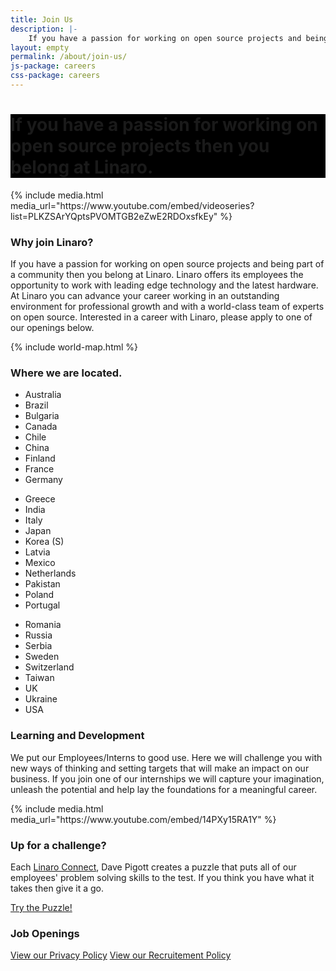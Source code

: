 ```yaml
---
title: Join Us
description: |-
    If you have a passion for working on open source projects and being part of a community then you belong at Linaro. Linaro offers its employees the opportunity to work with leading edge technology and the latest hardware.
layout: empty
permalink: /about/join-us/
js-package: careers
css-package: careers
---
```

<div class="carousel slide carousel-fade" data-ride="carousel">
    <!-- Wrapper for slides -->
    <div class="carousel-inner" role="listbox">
        <div style="background: url(/assets/images/content/careers-image-1.jpg) no-repeat center center fixed;"
         class="lazyload item active">
        </div>
        <div style="background: url(/assets/images/content/yvr18-group-photo.jpg) no-repeat center center fixed;" 
        class="lazyload item">
        </div>
        <div style="background: url(/assets/images/content/careers-image-3.jpg) no-repeat center center fixed;" 
        class="lazyload item">
        </div>
        <div style="background: url(/assets/images/content/careers-image-4.jpg) no-repeat center center fixed;" 
        class="lazyload item">
        </div>
    </div>
</div>

<div class="container-fluid" id="why-join-container" style="background-color: black;">
<div class="row overlay padded-row" id="why-join">
    <div class="container text-center">
        <h1 class="fly center-block">If you have a passion for working on open source projects then you belong at Linaro.</h1>
    </div>
</div>
</div>

<div class="container-fluid" id="content-container">
    <div class="row" id="careers-welcome">
        <div class="col-sm-6 no-padding video-col">
            <div class="media-block">
                <div class="fly">
                {% include media.html media_url="https://www.youtube.com/embed/videoseries?list=PLKZSArYQptsPVOMTGB2eZwE2RDOxsfkEy" %}
                </div>
            </div>
        </div>
        <div class="col-sm-6 text-col">
            <div class="text-block fly">
            <h3>Why join Linaro?</h3>
                <p class="responsive-text">
                    If you have a passion for working on open source projects and being part of a community then you belong at Linaro. Linaro offers its employees the opportunity to work with leading edge technology and the latest hardware. At Linaro you can advance your career working in an outstanding environment for professional growth and with a world-class team of experts on open source. Interested in a career with Linaro, please apply to one of our openings below.
                </p>
            </div>
        </div>
    </div>
    <div class="row" id="careers-about">
            <div class="col-sm-6">
                {% include world-map.html %}
            </div>
            <div class="col-sm-6">
                <h3 class="text-center">Where we are located.</h3>
                <div class="col-xs-12 col-sm-4">
                    <ul class="list-group">
                        <li class="list-group-item">Australia</li>
                        <li class="list-group-item">Brazil</li>
                        <li class="list-group-item">Bulgaria</li>
                        <li class="list-group-item">Canada</li>
                        <li class="list-group-item">Chile</li>
                        <li class="list-group-item">China</li>
                        <li class="list-group-item">Finland</li>
                        <li class="list-group-item">France</li>
                        <li class="list-group-item">Germany</li>
                    </ul>
                </div>
                <div class="col-xs-12 col-sm-4">
                    <ul class="list-group">
                        <li class="list-group-item">Greece</li>
                        <li class="list-group-item">India</li>
                        <li class="list-group-item">Italy</li>
                        <li class="list-group-item">Japan</li>
                        <li class="list-group-item">Korea (S)</li>
                        <li class="list-group-item">Latvia</li>
                        <li class="list-group-item">Mexico</li>
                        <li class="list-group-item">Netherlands</li>
                        <li class="list-group-item">Pakistan</li>
                        <li class="list-group-item">Poland</li>
                        <li class="list-group-item">Portugal</li>
                    </ul>
                </div>
                <div class="col-xs-12 col-sm-4">
                    <ul class="list-group">
                        <li class="list-group-item">Romania</li>
                        <li class="list-group-item">Russia</li>
                        <li class="list-group-item">Serbia</li>
                        <li class="list-group-item">Sweden</li>
                        <li class="list-group-item">Switzerland</li>
                        <li class="list-group-item">Taiwan</li>
                        <li class="list-group-item">UK</li>
                        <li class="list-group-item">Ukraine</li>
                        <li class="list-group-item">USA</li>
                    </ul>
                </div>
        </div>
    </div>
    <div class="row" id="careers-learning">
        <div class="col-sm-6 text-col">
            <div class="text-block">
            <h3>Learning and Development</h3>
                <p class="responsive-text">
                    We put our Employees/Interns to good use. Here we will challenge you with new ways of thinking and setting
                    targets that will make an impact on our business. If you join one of our internships we will capture
                    your imagination, unleash the potential and help lay the foundations for a meaningful career.
                </p>
            </div>
        </div>
        <div class="col-sm-6 no-padding video-col">
            <div class="media-block">
                <div class="fly">
                {% include media.html media_url="https://www.youtube.com/embed/14PXy15RA1Y" %}
                </div>
            </div>
        </div>
    </div>
    <div class="row" id="careers-challenge">
        <div class="col-sm-6 text-col">
            <div class="text-block">
            <h3>Up for a challenge?</h3>
                <p class="responsive-text">
                    Each <a href="https://connect.linaro.org">Linaro Connect</a>, Dave Pigott creates a puzzle that puts all of our employees' problem solving
                    skills to the test. If you think you have what it takes then give it a go.
                </p>
            </div>
        </div>
        <div class="col-sm-6 no-padding video-col">
            <div class="media-block puzzle" style="background-image:url(/assets/images/content/careers-puzzle-image.jpg)">
                <div class="fly text-center">
                    <a href="https://docs.google.com/forms/d/e/1FAIpQLSdFvYa337ydUd3HwWHVyectrStanNJgCdZjdnQk9Krui7LWxg/viewform" 
                    class="btn btn-careers">Try the Puzzle!</a>
                </div>
            </div>
        </div>
    </div>
    <div class="row padded-row" id="careers">
        <div class="container">
            <div class="col-xs-12 text-center no-padding">
            <h3 >Job Openings</h3>
            <script type="text/javascript" id="rbox-loader-script">
            _rbox = { host_protocol:document.location.protocol, ready:function(cb){this.onready=cb;} }; 
            (function(d, e) {
                var s, t, i, src=['/static/client-src-served/widget/8477/rbox_api.js', '/static/client-src-served/widget/8477/rbox_impl.js'];
                t = d.getElementsByTagName(e); t=t[t.length - 1];
                for(i=0; i<src.length; i++) {
                    s = d.createElement(e); s.src = _rbox.host_protocol + '//w.recruiterbox.com' + src[i];
                    t.parentNode.insertBefore(s, t.nextSibling);
                }})(document, 'script');
            </script>
            </div>
            <div class="col-xs-12 text-center">
                <a href="/assets/downloads/careers-privacy-policy.pdf" class="btn btn-careers">View our Privacy Policy</a>
                <a href="/assets/downloads/Recruitment-and-SelectionPolicyProcedure.pdf" class="btn btn-careers">View our Recruitement Policy</a>
            </div>
        </div><!--Container END-->
    </div><!--Row END-->
</div><!--Fluid Container END-->